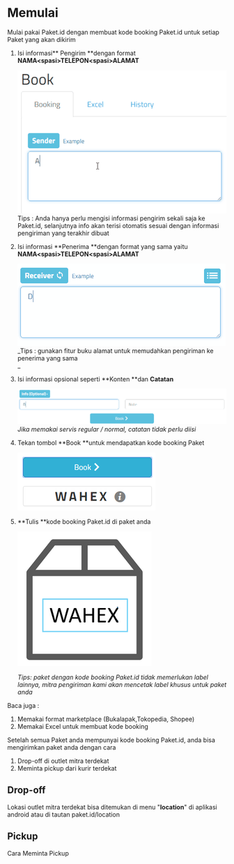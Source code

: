 # Memulai

Mulai pakai Paket.id dengan membuat kode booking Paket.id untuk setiap Paket yang akan dikirim

1. Isi informasi** Pengirim **dengan format **NAMA&lt;spasi&gt;TELEPON&lt;spasi&gt;ALAMAT**
  
   ![](/assets/penerima2.gif)  
   Tips : Anda hanya perlu mengisi informasi pengirim sekali saja ke Paket.id, selanjutnya info akan terisi otomatis sesuai dengan informasi pengiriman yang terakhir dibuat  

2. Isi informasi **Penerima **dengan format yang sama yaitu **NAMA&lt;spasi&gt;TELEPON&lt;spasi&gt;ALAMAT**


   ![](/assets/penerima3.gif)  
   _Tips : gunakan fitur buku alamat untuk memudahkan pengiriman ke penerima yang sama  
   _

3. Isi informasi opsional seperti **Konten **dan **Catatan**


   ![](/assets/penerima4.gif)  
   _Jika memakai servis regular / normal, catatan tidak perlu diisi_

4. Tekan tombol **Book **untuk mendapatkan kode booking Paket
  
   ![](/assets/book.png)  

5. **Tulis **kode booking Paket.id di paket anda
  
   ![](/assets/box2.png)

   _Tips: paket dengan kode booking Paket.id tidak memerlukan label lainnya, mitra pengiriman kami akan mencetak label khusus untuk paket anda_

  
Baca juga :

1. Memakai format marketplace \(Bukalapak,Tokopedia, Shopee\)
2. Memakai Excel untuk membuat kode booking

  
Setelah semua Paket anda mempunyai kode booking Paket.id, anda bisa mengirimkan paket anda dengan cara

1. Drop-off di outlet mitra terdekat
2. Meminta pickup dari kurir terdekat

## Drop-off

Lokasi outlet mitra terdekat bisa ditemukan di menu "**location**" di aplikasi android atau di tautan paket.id/location

## Pickup

Cara Meminta Pickup

